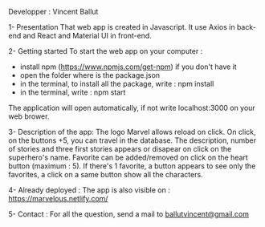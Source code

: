 Developper : Vincent Ballut

1- Presentation
That web app is created in Javascript. It use Axios in back-end and React and Material UI in front-end.

2- Getting started
To start the web app on your computer :

- install npm (https://www.npmjs.com/get-npm) if you don't have it
- open the folder where is the package.json
- in the terminal, to install all the package, write : npm install
- in the terminal, write : npm start

The application will open automatically, if not write localhost:3000 on your web brower.

3- Description of the app:
The logo Marvel allows reload on click.
On click, on the buttons +5, you can travel in the database.
The description, number of stories and three first stories appears or disapear on click on the superhero's name.
Favorite can be added/removed on click on the heart button (maximum : 5).
If there's 1 favorite, a button appears to see only the favorites, a click on a same button show all the characters.

4- Already deployed :
The app is also visible on :
https://marvelous.netlify.com/

5- Contact :
For all the question, send a mail to ballutvincent@gmail.com
